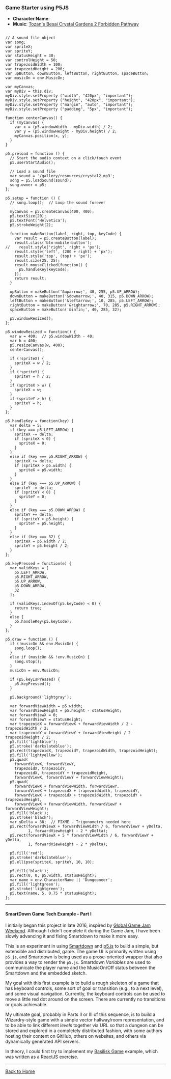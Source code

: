 ### Game Starter using P5JS

- **Character Name**: [](:?CharacterName)
- **Music**: [](:XMusicOn) [Tozan's Besai Crystal Gardens 2 Forbidden Pathway](https://opengameart.org/content/besai-crystal-gardens-2-forbidden-pathway)


```p5js/playable/autoplay

// A sound file object
var song;
var spriteX;
var spriteY;
var statusHeight = 30;
var controlHeight = 50;
var trapezoidWidth = 100;
var trapezoidHeight = 200;
var upButton, downButton, leftButton, rightButton, spaceButton;
var musicOn = env.MusicOn;

var myCanvas;
var myDiv = this.div;
myDiv.style.setProperty ("width", "420px", "important");
myDiv.style.setProperty ("height", "420px", "important");
myDiv.style.setProperty ("margin", "auto", "important");
myDiv.style.setProperty ("padding", "5px", "important");

function centerCanvas() {
  if (myCanvas) {
    var x = (p5.windowWidth - myDiv.width) / 2;
    var y = (p5.windowHeight - myDiv.height) / 2;
    myCanvas.position(x, y);
  }
}

p5.preload = function () {
  // Start the audio context on a click/touch event
  p5.userStartAudio();

  // Load a sound file
  var sound = '/gallery/resources/crystal2.mp3';
  song = p5.loadSound(sound);
  song.owner = p5;
};

p5.setup = function () {
  // song.loop();  // Loop the sound forever

  myCanvas = p5.createCanvas(400, 400);
  p5.textSize(20);
  p5.textFont('Helvetica');
  p5.strokeWeight(2);

  function makeButton(label, right, top, keyCode) {
    var result = p5.createButton(label);
    result.class('btn-mobile-button');
//    result.style('right', right + 'px');
    result.style('left', (200 + right) + 'px');
    result.style('top', (top) + 'px');
    result.size(25, 25);
    result.mouseClicked(function() {
      p5.handleKey(keyCode);
    });
    return result;
  }

  upButton = makeButton('&uparrow;', 40, 255, p5.UP_ARROW);
  downButton = makeButton('&downarrow;', 40, 315, p5.DOWN_ARROW);
  leftButton = makeButton('&leftarrow;', 10, 285, p5.LEFT_ARROW);
  rightButton = makeButton('&rightarrow;', 70, 285, p5.RIGHT_ARROW);
  spaceButton = makeButton('&infin;', 40, 285, 32);

  p5.windowResized();
};

p5.windowResized = function() {
  var w = 400;  // p5.windowWidth - 40;
  var h = 400;
  p5.resizeCanvas(w, 400);
  centerCanvas();

  if (!spriteX) {
    spriteX = w / 2;
  }
  if (!spriteY) {
    spriteY = h / 2;
  }
  if (spriteX > w) {
    spriteX = w;
  }
  if (spriteY > h) {
    spriteY = h;
  }
};

p5.handleKey = function(key) {
  var delta = 5;
  if (key === p5.LEFT_ARROW) {
    spriteX -= delta;
    if (spriteX < 0) {
      spriteX = 0;
    }
  }
  else if (key === p5.RIGHT_ARROW) {
    spriteX += delta;
    if (spriteX > p5.width) {
      spriteX = p5.width;
    }
  }
  else if (key === p5.UP_ARROW) {
    spriteY -= delta;
    if (spriteY < 0) {
      spriteY = 0;
    }
  }
  else if (key === p5.DOWN_ARROW) {
    spriteY += delta;
    if (spriteY > p5.height) {
      spriteY = p5.height;
    }
  }
  else if (key === 32) {
    spriteX = p5.width / 2;
    spriteY = p5.height / 2;
  }
};

p5.keyPressed = function(e) {
  var validKeys = [
    p5.LEFT_ARROW,
    p5.RIGHT_ARROW,
    p5.UP_ARROW,
    p5.DOWN_ARROW,
    32
  ];

  if (validKeys.indexOf(p5.keyCode) < 0) {
    return true;
  }
  else {
    p5.handleKey(p5.keyCode);
  }
};

p5.draw = function () {
  if (!musicOn && env.MusicOn) {
    song.loop();
  }
  else if (musicOn && !env.MusicOn) {
    song.stop();
  }
  musicOn = env.MusicOn;

  if (p5.keyIsPressed) {
    p5.keyPressed();
  }

  p5.background('lightgray');

  var forwardViewWidth = p5.width;
  var forwardViewHeight = p5.height - statusHeight;
  var forwardViewX = 0;
  var forwardViewY = statusHeight;
  var trapezoidX = forwardViewX + forwardViewWidth / 2 - trapezoidWidth / 2;
  var trapezoidY = forwardViewY + forwardViewHeight / 2 - trapezoidHeight / 2;
  p5.fill('lightblue');
  p5.stroke('darkslateblue');
  p5.rect(trapezoidX, trapezoidY, trapezoidWidth, trapezoidHeight);
  p5.fill('lightyellow');
  p5.quad(
    forwardViewX, forwardViewY,
    trapezoidX, trapezoidY,
    trapezoidX, trapezoidY + trapezoidHeight,
    forwardViewX, forwardViewY + forwardViewHeight);
  p5.quad(
    forwardViewX + forwardViewWidth, forwardViewY,
    forwardViewX + trapezoidX + trapezoidWidth, trapezoidY,
    forwardViewX + trapezoidX + trapezoidWidth, trapezoidY + trapezoidHeight,
    forwardViewX + forwardViewWidth, forwardViewY + forwardViewHeight);
  p5.fill('black');
  p5.stroke('black');
  var yDelta = 38;  // FIXME - Trigonometry needed here
  p5.rect(forwardViewX + forwardViewWidth / 6, forwardViewY + yDelta,
          1, forwardViewHeight - 2 * yDelta);
  p5.rect(forwardViewX + 5 * forwardViewWidth / 6, forwardViewY + yDelta,
          1, forwardViewHeight - 2 * yDelta);

  p5.fill('red');
  p5.stroke('darkslateblue');
  p5.ellipse(spriteX, spriteY, 10, 10);

  p5.fill('black');
  p5.rect(0, 0, p5.width, statusHeight);
  var name = env.CharacterName || 'Dungeoneer';
  p5.fill('lightgreen');
  p5.stroke('lightgreen');
  p5.text(name, 5, 0.75 * statusHeight);
};

```

---

#### SmartDown Game Tech Example - Part I

I initially began this project in late 2016, inspired by [Global Game Jam Weekend](https://globalgamejam.org). Although I didn't complete it during the Game Jam, I have been slowly advancing it and fixing Smartdown to make it more easy.

This is an experiment in using [Smartdown](https://smartdown.io) and [p5.js](https://p5js.org) to build a simple, but extensible and distributed, game. The game UI is primarily written using `p5.js`, and Smartdown is being used as a prose-oriented wrapper that also provides a way to render the `p5.js`. Smartdown *Variables* are used to communicate the player name and the MusicOn/Off status between the Smartdown and the embedded sketch.

My goal with this first example is to build a rough skeleton of a game that has keyboard controls, some sort of goal or transition (e.g., to a next level), and some visual navigation. Currently, the keyboard controls can be used to move a little red dot around on the screen. There are currently no transitions or goals achievable.

My ultimate goal, probably in Parts II or III of this sequence, is to build a Wizardry-style game with a simple vector hallway/room representation, and to be able to link different *levels* together via URL so that a dungeon can be stored and explored in a completely distributed fashion, with some authors hosting their content on GitHub, others on websites, and others via dynamically generated API servers.

In theory, I could first try to implement my [Basilisk Game](https://doctorbud.com/celestial-toys/post/2015-02-03-reactjs-basilisk-slide-puzzle/) example, which was written as a ReactJS exercise.

---

[Back to Home](:@Home)
